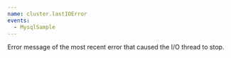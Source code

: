 ```yaml
---
name: cluster.lastIOError
events:
  - MysqlSample
---
```


Error message of the most recent error that caused the I/O thread to stop.